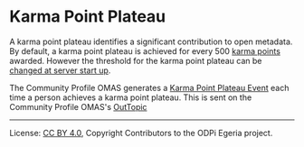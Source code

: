 <!-- SPDX-License-Identifier: CC-BY-4.0 -->
<!-- Copyright Contributors to the ODPi Egeria project. -->


# Karma Point Plateau

A karma point plateau identifies a significant contribution to open metadata.
By default, a karma point plateau is achieved for every 500 [karma points](karma-point.md) awarded.
However the threshold for the karma point plateau can be 
[changed at server start up](../../community-profile-server/docs/configuration/configuring-the-karma-point-plateau.md).

The Community Profile OMAS generates a
[Karma Point Plateau Event](../../community-profile-api/docs/events/karma-point-plateau-event.md)
each time a person achieves a karma point plateau.
This is sent on the Community Profile OMAS's [OutTopic](../../../docs/user/concepts/client-server/out-topic.md)



----
License: [CC BY 4.0](https://creativecommons.org/licenses/by/4.0/),
Copyright Contributors to the ODPi Egeria project.
